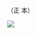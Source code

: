 （正 本）

![](https://www.nta.go.jp/tmp/5b1aa9e5-5f81-4541-bd4e-1e70bb3d6865/images/b548e61160286453f018dba44a7ebb611becaca3773727450b2622b1c1e3fb6c.jpg)